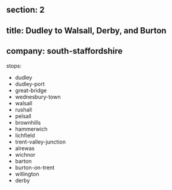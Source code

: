 section: 2
----
title: Dudley to Walsall, Derby, and Burton
----
company: south-staffordshire
----
stops:
- dudley
- dudley-port
- great-bridge
- wednesbury-town
- walsall
- rushall
- pelsall
- brownhills
- hammerwich
- lichfield
- trent-valley-junction
- alrewas
- wichnor
- barton
- burton-on-trent
- willington
- derby
